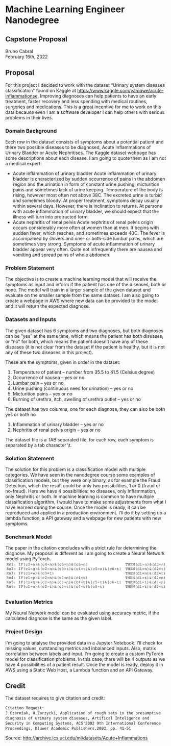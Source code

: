 # Machine Learning Engineer Nanodegree
## Capstone Proposal
Bruno Cabral  
February 16th, 2022

## Proposal
For this project I decided to work with the dataset “Urinary system diseases classification” found on Kaggle at https://www.kaggle.com/yamqwe/acute-inflammationse. Improving diagnoses can help patients to have an early treatment, faster recovery and less spending with medical routines, surgeries and medications. This is a great incentive for me to work on this data because even I am a software developer I can help others with serious problems in their lives.

### Domain Background
Each row in the dataset consists of symptoms about a potential patient and there two possible diseases to be diagnosed, Acute Inflammations of Urinary Bladder or Acute Nephritises. The Kaggle dataset webpage has some descriptions about each disease. I am going to quote them as I am not a medical expert:

- Acute inflammation of urinary bladder
Acute inflammation of urinary bladder is characterized by sudden occurrence of pains in the abdomen region and the urination in form of constant urine pushing, micturition pains and sometimes lack of urine keeping. Temperature of the body is rising, however most often not above 38C. The excreted urine is turbid and sometimes bloody. At proper treatment, symptoms decay usually within several days. However, there is inclination to returns. At persons with acute inflammation of urinary bladder, we should expect that the illness will turn into protracted form.
- Acute nephritis of renal pelvis
Acute nephritis of renal pelvis origin occurs considerably more often at women than at men. It begins with sudden fever, which reaches, and sometimes exceeds 40C. The fever is accompanied by shivers and one- or both-side lumbar pains, which are sometimes very strong. Symptoms of acute inflammation of urinary bladder appear very often. Quite not infrequently there are nausea and vomiting and spread pains of whole abdomen.

### Problem Statement
The objective is to create a machine learning model that will receive the symptoms as input and inform if the patient has one of the diseases, both or none. The model will train in a larger sample of the given dataset and evaluate on the smaller sample from the same dataset. I am also going to create a webpage in AWS where new data can be provided to the model and it will return the expected diagnose.

### Datasets and Inputs
The given dataset has 6 symptoms and two diagnoses, but both diagnoses can be “yes” at the same time, which means the patient has both diseases, or “no” for both, which means the patient doesn’t have any of these diseases (it is not clear from the dataset if the patient is healthy, but it is not any of these two diseases in this project).

These are the symptoms, given in order in the dataset:
1. Temperature of patient – number from 35.5 to 41.5 (Celsius degree)
2. Occurrence of nausea – yes or no
3. Lumbar pain – yes or no
4. Urine pushing (continuous need for urination) – yes or no
5. Micturition pains – yes or no
6. Burning of urethra, itch, swelling of urethra outlet – yes or no  

The dataset has two columns, one for each diagnose, they can also be both yes or both no
1. Inflammation of urinary bladder – yes or no
2. Nephritis of renal pelvis origin – yes or no
       
The dataset file is a TAB separated file, for each row, each symptom is separated by a tab character \t.

### Solution Statement
The solution for this problem is a classification model with multiple categories. We have seen in the nanodegree course some examples of classification models, but they were only binary, as for example the Fraud Detection, which the result could be only two possibilities, 1 or 0 (fraud or no-fraud). Here we have 4 possibilities: no diseases, only Inflammation, only Nephritis or both. In machine learning is common to have multiple classification algorithm, I would have to make some adjustments from what I have learned during the course. Once the model is ready, it can be reproduced and applied in a production environment. I’ll do it by setting up a lambda function, a API gateway and a webpage for new patients with new symptoms.

### Benchmark Model
The paper in the citation concludes with a strict rule for determining the diagnose. My proposal is different as I am going to create a Neural Network model using PyTorch.
![{Paper formula}](paper_formula.png)

### Evaluation Metrics
My Neural Network model can be evaluated using accuracy metric, if the calculated diagnose is the same as the given label.

### Project Design
I'm going to analyse the provided data in a Jupyter Notebook. I'll check for missing values, outstanding metrics and inbalanced inputs. Also, matrix correlation between labels and input. I'm going to create a custom PyTorch model for classification problems. In this case, there will be 4 outputs as we have 4 possibilities of a patient result. Once the model is ready, deploy it in AWS using a Static Web Host, a Lambda function and an API Gateway.

## Credit
The dataset requires to give citation and credit:

    Citation Request:
    J.Czerniak, H.Zarzycki, Application of rough sets in the presumptive diagnosis of urinary system diseases, Artifical Inteligence and Security in Computing Systems, ACS'2002 9th International Conference Proceedings, Kluwer Academic Publishers,2003, pp. 41-51

Source: http://archive.ics.uci.edu/ml/datasets/Acute+Inflammations 
